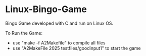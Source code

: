 # Linux-Bingo-Game
Bingo Game developed with C and run on Linux OS. 

To Run the Game: 
- use "make -f A2Makefile" to compile all files
- use "A2MakeFile 2025 testfiles/goodinput1" to start the game
